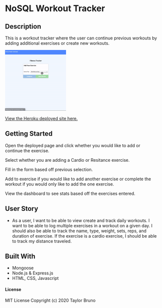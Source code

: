# NoSQL Workout Tracker

## Description
This is a workout tracker where the user can continue previous workouts by adding additional exercises or create new workouts. <br>

<img src='./public/images/workout.gif' height='200px'>

[View the Heroku deployed site here.](https://workout-tracker0.herokuapp.com/)

## Getting Started

Open the deployed page and click whether you would like to add or continue the exercise.

Select whether you are adding a Cardio or Resitance exercise.

Fill in the form based off previous selection.

Add to exercise if you would like to add another exercise or complete the workout if you would only like to add the one exercise.

View the dashboard to see stats based off the exercises entered.



## User Story

* As a user, I want to be able to view create and track daily workouts. I want to be able to log multiple exercises in a workout on a given day. I should also be able to track the name, type, weight, sets, reps, and duration of exercise. If the exercise is a cardio exercise, I should be able to track my distance traveled.

## Built With
* Mongoose
* Node.js & Express.js
* HTML, CSS, Javascript

#### License
MIT License Copyright (c) 2020 Taylor Bruno
